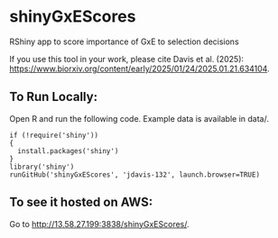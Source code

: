 # shinyGxEScores
RShiny app to score importance of GxE to selection decisions

If you use this tool in your work, please cite Davis et al. (2025): https://www.biorxiv.org/content/early/2025/01/24/2025.01.21.634104. 

## To Run Locally: 
Open R and run the following code. Example data is available in data/.
```
if (!require('shiny'))
{
  install.packages('shiny')
}
library('shiny')
runGitHub('shinyGxEScores', 'jdavis-132', launch.browser=TRUE)
```
## To see it hosted on AWS: 
Go to http://13.58.27.199:3838/shinyGxEScores/. 
